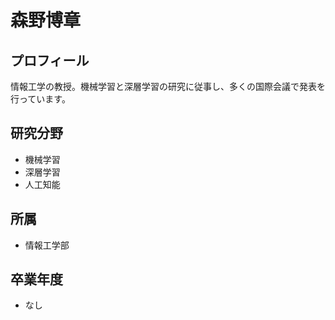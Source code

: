 # 森野博章

## プロフィール

情報工学の教授。機械学習と深層学習の研究に従事し、多くの国際会議で発表を行っています。

## 研究分野

- 機械学習
- 深層学習
- 人工知能

## 所属

- 情報工学部

## 卒業年度

- なし
